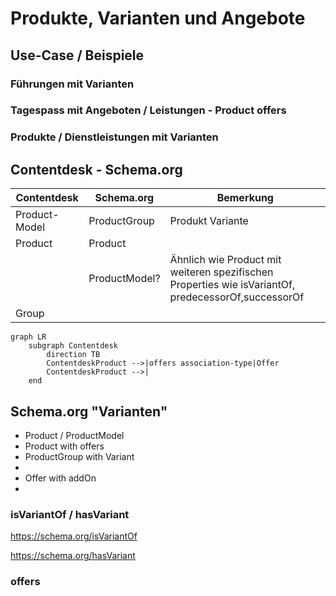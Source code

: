 # Produkte, Varianten und Angebote




## Use-Case / Beispiele


### Führungen mit Varianten

### Tagespass mit Angeboten / Leistungen - Product offers

### Produkte / Dienstleistungen mit Varianten

## Contentdesk - Schema.org

| Contentdesk       | Schema.org     | Bemerkung                              |
| -----------       | -------------- | ------------------------------------   |
| Product-Model     | ProductGroup   | Produkt Variante                       |
| Product           | Product        |                                        |
|                   | ProductModel?  | Ähnlich wie Product mit weiteren spezifischen Properties wie isVariantOf, predecessorOf,successorOf |
| Group             |                |                                        |

``` mermaid
graph LR
    subgraph Contentdesk
        direction TB
        ContentdeskProduct -->|offers association-type|Offer
        ContentdeskProduct -->|
    end

```


## Schema.org "Varianten"

* Product / ProductModel
* Product with offers
* ProductGroup with Variant
* 
* Offer with addOn
* 

### isVariantOf / hasVariant
https://schema.org/isVariantOf

https://schema.org/hasVariant

### offers

